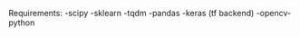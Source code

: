 Requirements:
    -scipy
    -sklearn
    -tqdm
    -pandas
    -keras (tf backend)
    -opencv-python
